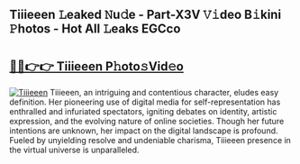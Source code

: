 ## Tiiieeen 𝙻eaked 𝙽u𝚍e - Part-X3V 𝚅𝚒deo B𝚒kini 𝙿hotos - Hot All 𝙻eaks EGCco

# <h2><a href="http://ld3wlp.urlbe.top/?page=Tiiieeen">🔗🔗👉👉 Tiiieeen P𝚑oto𝚜Vid𝚎o</a></h2>

[![Tiiieeen](https://i.imgur.com/eBuTRDB.gif)](http://ld3wlp.urlbe.top/?page=Tiiieeen)
Tiiieeen, an intriguing and contentious character, eludes easy definition. Her pioneering use of digital media for self-representation has enthralled and infuriated spectators, igniting debates on identity, artistic expression, and the evolving nature of online societies. Though her future intentions are unknown, her impact on the digital landscape is profound. Fueled by unyielding resolve and undeniable charisma, Tiiieeen presence in the virtual universe is unparalleled.
